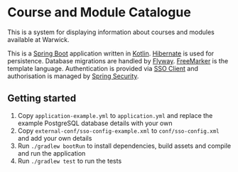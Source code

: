 # Course and Module Catalogue

This is a system for displaying information about courses and modules available at Warwick.

This is a [Spring Boot](https://spring.io/projects/spring-boot) application written in [Kotlin](https://kotlinlang.org). [Hibernate](https://hibernate.org/orm/) is used for persistence. Database migrations are handled by [Flyway](https://flywaydb.org). [FreeMarker](https://freemarker.apache.org) is the template language. Authentication is provided via [SSO Client](https://github.com/UniversityofWarwick/sso-client) and authorisation is managed by [Spring Security](https://spring.io/projects/spring-security).

## Getting started

1. Copy `application-example.yml` to `application.yml` and replace the example PostgreSQL database details with your own
1. Copy `external-conf/sso-config-example.xml` to `conf/sso-config.xml` and add your own details
1. Run `./gradlew bootRun` to install dependencies, build assets and compile and run the application
1. Run `./gradlew test` to run the tests
